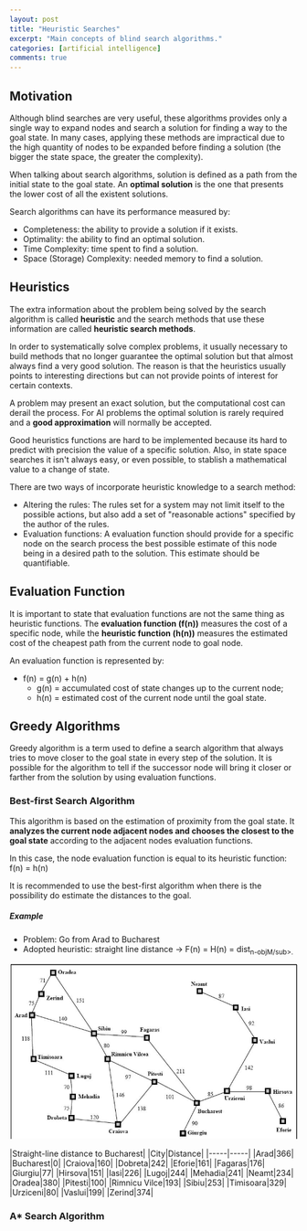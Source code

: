 ```yaml
---
layout: post
title: "Heuristic Searches"
excerpt: "Main concepts of blind search algorithms."
categories: [artificial intelligence]
comments: true
---
```


## Motivation

Although blind searches are very useful, these algorithms provides only a single way to expand nodes and search a solution for finding a way to the goal state. In many cases, applying these methods are impractical due to the high quantity of nodes to be expanded before finding a solution (the bigger the state space, the greater the complexity).

When talking about search algorithms, solution is defined as a path from the initial state to the goal state. An __optimal solution__ is the one that presents the lower cost of all the existent solutions.

Search algorithms can have its performance measured by:
- Completeness: the ability to provide a solution if it exists.
- Optimality: the ability to find an optimal solution.
- Time Complexity: time spent to find a solution.
- Space (Storage) Complexity: needed memory to find a solution.

## Heuristics

The extra information about the problem being solved by the search algorithm is called __heuristic__ and the search methods that use these information are called __heuristic search methods__.

In order to systematically solve complex problems, it usually necessary to build methods that no longer guarantee the optimal solution but that almost always find a very good solution. The reason is that the heuristics usually points to interesting directions but can not provide points of interest for certain contexts.

A problem may present an exact solution, but the computational cost can derail the process. For AI problems the optimal solution is rarely required and a __good approximation__ will normally be accepted.

Good heuristics functions are hard to be implemented because its hard to predict with precision the value of a specific solution. Also, in state space searches it isn't always easy, or even possible, to stablish a mathematical value to a change of state.

There are two ways of incorporate heuristic knowledge to a search method:
- Altering the rules: The rules set for a system may not limit itself to the possible actions, but also add a set of "reasonable actions" specified by the author of the rules.
- Evaluation functions: A evaluation function should provide for a specific node on the search process the best possible estimate of this node being in a desired path to the solution. This estimate should be quantifiable.

## Evaluation Function

It is important to state that evaluation functions are not the same thing as heuristic functions. The __evaluation function (f(n))__ measures the cost of a specific node, while the __heuristic function (h(n))__ measures the estimated cost of the cheapest path from the current node to goal node.

An evaluation function is represented by:

- f(n) = g(n) + h(n)
  - g(n) = accumulated cost of state changes up to the current node;
  - h(n) = estimated cost of the current node until the goal state.


## Greedy Algorithms

Greedy algorithm is a term used to define a search algorithm that always tries to move closer to the goal state in every step of the solution. It is possible for the algorithm to tell if the successor node will bring it closer or farther from the solution by using evaluation functions.

### Best-first Search Algorithm

This algorithm is based on the estimation of proximity from the goal state. It __analyzes the current node adjacent nodes and chooses the closest to the goal state__ according to the adjacent nodes evaluation functions.

In this case, the node evaluation function is equal to its heuristic function: f(n) = h(n)

It is recommended to use the best-first algorithm when there is the possibility do estimate the distances to the goal.

##### Example

- Problem: Go from Arad to Bucharest
- Adopted heuristic: straight line distance -> F(n) = H(n) = dist<sub>n-objM/sub>.

![Romenian Routes](/img/posts_img/romanian_map.jpg)

|Straight-line distance to Bucharest|
|City|Distance|
|-----|-----|
|Arad|366|
|Bucharest|0|
|Craiova|160|
|Dobreta|242|
|Eforie|161|
|Fagaras|176|
|Giurgiu|77|
|Hirsova|151|
|Iasi|226|
|Lugoj|244|
|Mehadia|241|
|Neamt|234|
|Oradea|380|
|Pitesti|100|
|Rimnicu Vilce|193|
|Sibiu|253|
|Timisoara|329|
|Urziceni|80|
|Vaslui|199|
|Zerind|374|



### A* Search Algorithm
